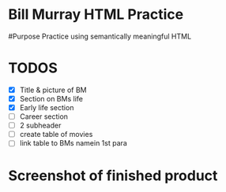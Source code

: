 # Bill Murray HTML Practice

#Purpose
Practice using semantically meaningful HTML

# TODOS
- [x] Title & picture of BM
- [x] Section on BMs life
- [x] Early life section
- [ ] Career section
- [ ] 2 subheader
- [ ] create table of movies
- [ ] link table to BMs namein 1st para

# Screenshot of finished product
